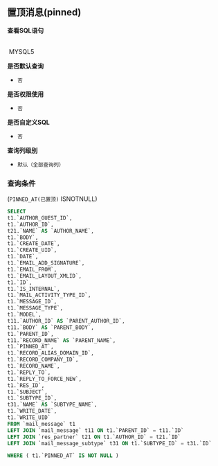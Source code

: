 ## 置顶消息(pinned) <!-- {docsify-ignore-all} -->



<p class="panel-title"><b>查看SQL语句</b></p>
<br>

<el-row>
&nbsp;<el-tag @click="MYSQL5 = true">MYSQL5</el-tag>
</el-row>

<br>
<p class="panel-title"><b>是否默认查询</b></p>

* `否`

<p class="panel-title"><b>是否权限使用</b></p>

* `否`

<p class="panel-title"><b>是否自定义SQL</b></p>

* `否`

<p class="panel-title"><b>查询列级别</b></p>

* `默认（全部查询列）`



### 查询条件

(`PINNED_AT(已置顶)` ISNOTNULL)





<el-dialog v-model="MYSQL5" title="MYSQL5">

```sql
SELECT
t1.`AUTHOR_GUEST_ID`,
t1.`AUTHOR_ID`,
t21.`NAME` AS `AUTHOR_NAME`,
t1.`BODY`,
t1.`CREATE_DATE`,
t1.`CREATE_UID`,
t1.`DATE`,
t1.`EMAIL_ADD_SIGNATURE`,
t1.`EMAIL_FROM`,
t1.`EMAIL_LAYOUT_XMLID`,
t1.`ID`,
t1.`IS_INTERNAL`,
t1.`MAIL_ACTIVITY_TYPE_ID`,
t1.`MESSAGE_ID`,
t1.`MESSAGE_TYPE`,
t1.`MODEL`,
t11.`AUTHOR_ID` AS `PARENT_AUTHOR_ID`,
t11.`BODY` AS `PARENT_BODY`,
t1.`PARENT_ID`,
t11.`RECORD_NAME` AS `PARENT_NAME`,
t1.`PINNED_AT`,
t1.`RECORD_ALIAS_DOMAIN_ID`,
t1.`RECORD_COMPANY_ID`,
t1.`RECORD_NAME`,
t1.`REPLY_TO`,
t1.`REPLY_TO_FORCE_NEW`,
t1.`RES_ID`,
t1.`SUBJECT`,
t1.`SUBTYPE_ID`,
t31.`NAME` AS `SUBTYPE_NAME`,
t1.`WRITE_DATE`,
t1.`WRITE_UID`
FROM `mail_message` t1 
LEFT JOIN `mail_message` t11 ON t1.`PARENT_ID` = t11.`ID` 
LEFT JOIN `res_partner` t21 ON t1.`AUTHOR_ID` = t21.`ID` 
LEFT JOIN `mail_message_subtype` t31 ON t1.`SUBTYPE_ID` = t31.`ID` 

WHERE ( t1.`PINNED_AT` IS NOT NULL )
```

</el-dialog>

<script>
 const { createApp } = Vue
  createApp({
    data() {
      return {
                MYSQL5 : false
        
      }
    },
    methods: {
    }
  }).use(ElementPlus).mount('#app')
</script>